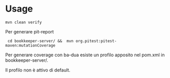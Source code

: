 
# Usage

    mvn clean verify

Per generare pit-report

     cd bookkeeper-server/ &&  mvn org.pitest:pitest-maven:mutationCoverage

Per generare coverage con ba-dua esiste un profilo apposito nel pom.xml in bookkeeper-server/.

Il profilo non è attivo di default.